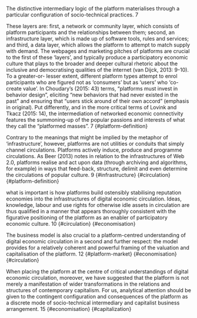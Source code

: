 
The distinctive intermediary logic of the platform materialises through a particular configuration of socio-technical practices. 7 

These layers are: first, a network or community layer, which consists of platform participants and the relationships between them; second, an infrastructure layer, which is made up of software tools, rules and services; and third, a data layer, which allows the platform to attempt to match supply with demand. The webpages and marketing pitches of platforms are crucial to the first of these ‘layers’, and typically produce a participatory economic culture that plays to the broader and deeper cultural rhetoric about the inclusive and democratising qualities of the internet (van Dijck, 2013: 9-10). To a greater-or- lesser extent, different platform types attempt to enrol participants who are figured not as ‘consumers’ but as ‘users’ who ‘co-create value’. In Choudary’s (2015: 43) terms, “platforms must invest in behavior design”, eliciting “new behaviors that had never existed in the past” and ensuring that “users stick around of their own accord” (emphasis in original). Put differently, and in the more critical terms of Lovink and Tkacz (2015: 14), the intermediation of networked economic connectivity features the summoning-up of the popular passions and interests of what they call the “platformed masses”. 7 {#platform-definition}

Contrary to the meanings that might be implied by the metaphor of ‘infrastructure’, however, platforms are not utilities or conduits that simply channel circulations. Platforms actively induce, produce and programme circulations. As Beer (2013) notes in relation to the infrastructures of Web 2.0, platforms realise and act upon data (through archiving and algorithms, for example) in ways that feed-back, structure, delimit and even determine the circulations of popular culture. 9 {#infrastructure} {#circulation} {#platform-definition}

what is important is how platforms build ostensibly stabilising reputation economies into the infrastructures of digital economic circulation. Ideas, knowledge, labour and use rights for otherwise idle assets in circulation are thus qualified in a manner that appears thoroughly consistent with the figurative positioning of the platform as an enabler of participatory economic culture. 10 {#circulation} {#economisation} 

The business model is also crucial to a platform-centred understanding of digital economic circulation in a second and further respect: the model provides for a relatively coherent and powerful framing of the valuation and capitalisation of the platform. 12  {#platform-market} {#economisation} {#circulation}

When placing the platform at the centre of critical understandings of digital economic circulation, moreover, we have suggested that the platform is not merely a manifestation of wider transformations in the relations and structures of contemporary capitalism. For us, analytical attention should be given to the contingent configuration and consequences of the platform as a discrete mode of socio-technical intermediary and capitalist business arrangement. 15 {#economisation} {#capitalization} 
